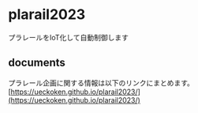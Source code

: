 # plarail2023
プラレールをIoT化して自動制御します

## documents

プラレール企画に関する情報は以下のリンクにまとめます。
[https://ueckoken.github.io/plarail2023/](https://ueckoken.github.io/plarail2023/)
